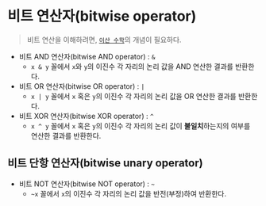 # 비트 연산자(bitwise operator)

> 비트 연산을 이해하려면, [`이산 수학`](../../../../../cs/discrete_mathematics.md)의 개념이 필요하다.

- 비트 AND 연산자(bitwise AND operator) : `&`
  - `x & y` 꼴에서 `x`와 `y`의 이진수 각 자리의 논리 값을 AND 연산한 결과를 반환한다.
- 비트 OR 연산자(bitwise OR operator) : `|`
  - `x | y` 꼴에서 `x` 혹은 `y`의 이진수 각 자리의 논리 값을 OR 연산한 결과를 반환한다.
- 비트 XOR 연산자(bitwise XOR operator) : `^`
  - `x ^ y` 꼴에서 `x` 혹은 `y`의 이진수 각 자리의 논리 값이 **불일치**하는지의 여부를 연산한 결과를 반환한다.

## 비트 단항 연산자(bitwise unary operator)

- 비트 NOT 연산자(bitwise NOT operator) : `~`
  - `~x` 꼴에서 `x`의 이진수 각 자리의 논리 값을 반전(부정)하여 반환한다.
